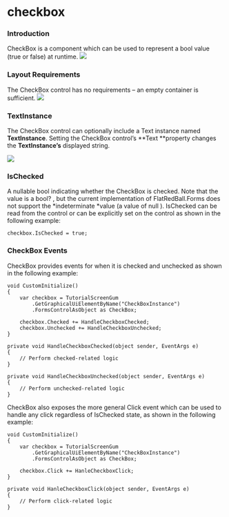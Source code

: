 # checkbox

### Introduction

CheckBox is a component which can be used to represent a bool value (true or false) at runtime. [![](../../../../media/2017-12-2017-12-13\_07-13-04.gif)](../../../../media/2017-12-2017-12-13\_07-13-04.gif)

### Layout Requirements

The CheckBox control has no requirements – an empty container is sufficient. [![](../../../../media/2017-12-img\_5a485e78076db.png)](../../../../media/2017-12-img\_5a485e78076db.png)

### TextInstance

The CheckBox control can optionally include a Text instance named **TextInstance**. Setting the CheckBox control’s \*\*Text \*\*property changes the **TextInstance’s** displayed string.

![](../../../../media/2017-12-img\_5a49250c06a00.png)

### IsChecked

A nullable bool indicating whether the CheckBox is checked. Note that the value is a bool? , but the current implementation of FlatRedBall.Forms does not support the \*indeterminate \*value (a value of null ). IsChecked can be read from the control or can be explicitly set on the control as shown in the following example:

```lang:c#
checkbox.IsChecked = true;
```

### CheckBox Events

CheckBox provides events for when it is checked and unchecked as shown in the following example:

```lang:c#
void CustomInitialize()
{
    var checkbox = TutorialScreenGum
        .GetGraphicalUiElementByName("CheckBoxInstance")
        .FormsControlAsObject as CheckBox;

    checkbox.Checked += HandleCheckboxChecked;
    checkbox.Unchecked += HandleCheckboxUnchecked;
}

private void HandleCheckboxChecked(object sender, EventArgs e)
{
    // Perform checked-related logic
}

private void HandleCheckboxUnchecked(object sender, EventArgs e)
{
    // Perform unchecked-related logic
}
```

CheckBox also exposes the more general Click event which can be used to handle any click regardless of IsChecked state, as shown in the following example:

```lang:c#
void CustomInitialize()
{
    var checkbox = TutorialScreenGum
        .GetGraphicalUiElementByName("CheckBoxInstance")
        .FormsControlAsObject as CheckBox;

    checkbox.Click += HanleCheckboxClick;
}

private void HanleCheckboxClick(object sender, EventArgs e)
{
    // Perform click-related logic
}
```

&#x20;
